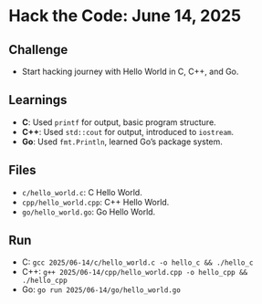 # Hack the Code: June 14, 2025

## Challenge
- Start hacking journey with Hello World in C, C++, and Go.

## Learnings
- **C**: Used `printf` for output, basic program structure.
- **C++**: Used `std::cout` for output, introduced to `iostream`.
- **Go**: Used `fmt.Println`, learned Go’s package system.

## Files
- `c/hello_world.c`: C Hello World.
- `cpp/hello_world.cpp`: C++ Hello World.
- `go/hello_world.go`: Go Hello World.

## Run
- C: `gcc 2025/06-14/c/hello_world.c -o hello_c && ./hello_c`
- C++: `g++ 2025/06-14/cpp/hello_world.cpp -o hello_cpp && ./hello_cpp`
- Go: `go run 2025/06-14/go/hello_world.go`

